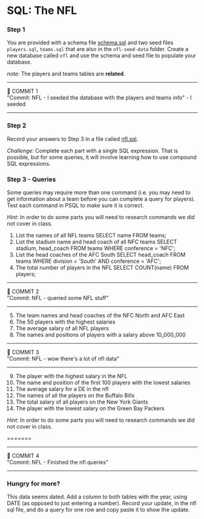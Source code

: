 # SQL: The NFL

### Step 1

You are provided with a schema file [schema.sql](nfl-seed-data/schema.sql) and two seed files
`players.sql`, `teams.sql` that are also in the `nfl-seed-data` folder. Create a new database called `nfl` and use the schema and seed file to populate your database.

_note_: The players and teams tables are **related**.

<hr>
&#x1F534; COMMIT 1<br>
"Commit: NFL - I seeded the database with the players and teams info" - I seeded
<hr>

### Step 2
Record your answers to Step 3 in a file called [nfl.sql](nfl.sql).

_Challenge_: Complete each part with a single SQL expression. That is
possible, but for some queries, it will involve learning how to use compound SQL
expressions.


### Step 3 - Queries

Some queries may require more than one command (i.e. you may need to get information about a team before you can complete a query for players). Test each command in PSQL to make sure it is correct.

_Hint_: In order to do some parts you will need to research commands we did
not cover in class.

1.  List the names of all NFL teams
SELECT name FROM teams;
2.  List the stadium name and head coach of all NFC teams
SELECT stadium, head_coach FROM teams WHERE conference = 'NFC';
3.  List the head coaches of the AFC South
SELECT head_coach FROM teams WHERE division = 'South' AND conference = 'AFC';
4.  The total number of players in the NFL
SELECT COUNT(name) FROM players;

<hr>
&#x1F534; COMMIT 2<br>
"Commit: NFL - queried some NFL stuff"
<hr>

5.  The team names and head coaches of the NFC North and AFC East
6.  The 50 players with the highest salaries
7.  The average salary of all NFL players
8.  The names and positions of players with a salary above 10_000_000

<hr>
&#x1F534; COMMIT 3<br>
"Commit: NFL - wow there's a lot of nfl data"
<hr>

9.  The player with the highest salary in the NFL
10. The name and position of the first 100 players with the lowest salaries
11. The average salary for a DE in the nfl
12. The names of all the players on the Buffalo Bills
13. The total salary of all players on the New York Giants
14. The player with the lowest salary on the Green Bay Packers

_Hint_: In order to do some parts you will need to research commands we did
not cover in class.

=======
<hr>
&#x1F534; COMMIT 4<br>
"Commit: NFL - Finished the nfl queries"
<hr>


### Hungry for more?
This data seems dated. Add a column to both tables with the year, using DATE (as opposed to just entering a number). Record your update, in the nfl sql file, and do a query for one row and copy paste it to show the update.
